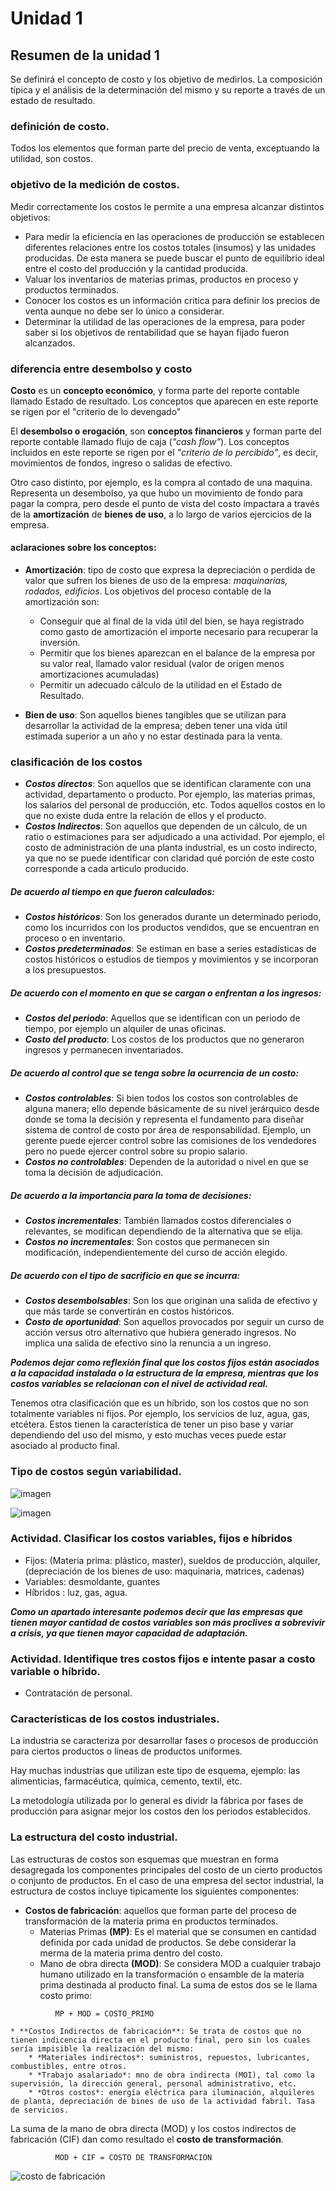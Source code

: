 # Unidad 1

## Resumen de la unidad 1

Se definirá el concepto de costo y los objetivo de medirlos. La composición 
 típica y el análisis de la determinación del mismo y su reporte a través de un 
 estado de resultado.

### definición de costo.

Todos los elementos que forman parte del precio de venta, exceptuando la utilidad,
son costos.

### objetivo de la medición de costos.



Medir correctamente los costos le permite a una empresa alcanzar distintos objetivos:

- Para medir la eficiencia en las operaciones de producción se establecen diferentes
relaciones entre los costos totales (insumos) y las unidades producidas. De esta manera
se puede buscar el punto de equilibrio ideal entre el costo del producción y la cantidad producida.
- Valuar los inventarios de materias primas, productos en proceso y productos terminados.
- Conocer los costos es un información critica para definir los precios de venta aunque no debe
ser lo único a considerar.
- Determinar la utilidad de las operaciones de la empresa, para poder saber si los objetivos de 
rentabilidad que se hayan fijado fueron alcanzados.

### diferencia entre desembolso y costo

**Costo** es un **concepto económico**, y forma parte del reporte contable llamado Estado de resultado.
Los conceptos que aparecen en este reporte se rigen por el "criterio de lo devengado"

El **desembolso o erogación**, son **conceptos financieros** y forman parte del reporte contable llamado
flujo de caja (*"cash flow"*). Los conceptos incluidos en este reporte se rigen por el *"criterio de lo percibido"*, es decir, movimientos de fondos, ingreso o salidas de efectivo.

Otro caso distinto, por ejemplo, es la compra al contado de una maquina. Representa un desembolso, ya que hubo
un movimiento de fondo para pagar la compra, pero desde el punto de vista del costo impactara a través de la **amortización** de **bienes de uso**, a lo largo de varios ejercicios de la empresa.

#### aclaraciones sobre los conceptos:
- **Amortización**: tipo de costo que expresa la depreciación o perdida de valor que sufren los bienes de uso de la empresa: *maquinarias, rodados, edificios*.
Los objetivos del proceso contable de la amortización son:
    - Conseguir que al final de la vida útil del bien, se haya registrado como gasto de amortización el importe necesario para recuperar la inversión.
    - Permitir que los bienes aparezcan en el balance de la empresa por su valor real, llamado valor residual (valor de origen menos amortizaciones acumuladas)
    - Permitir un adecuado cálculo de la utilidad en el Estado de Resultado.

- **Bien de uso**:  Son aquellos bienes tangibles que se utilizan para desarrollar la actividad de la empresa; deben tener una vida útil estimada superior a un año y no estar destinada para la venta.

### clasificación de los costos

- ***Costos directos***: Son aquellos que se identifican claramente con una actividad, departamento o producto. Por ejemplo, las materias primas, los salarios del personal de producción, etc. Todos aquellos costos en lo que no existe duda entre la relación de ellos y el producto.
- ***Costos Indirectos***: Son aquellos que dependen de un cálculo, de un ratio o estimaciones para ser adjudicado a una actividad. Por ejemplo, el costo de administración de una planta industrial, es un costo indirecto, ya que no se puede identificar con claridad qué porción  de este costo corresponde a cada articulo producido.

##### De acuerdo al tiempo en que fueron calculados:
- ***Costos históricos***: Son los generados durante un determinado periodo, como los incurridos con los productos vendidos, que se encuentran en proceso o en inventario.
- ***Costos predeterminados***: Se estiman en base a series estadísticas de costos históricos o estudios de tiempos y movimientos y se incorporan a los presupuestos.

##### De acuerdo con el momento en que se cargan o enfrentan a los ingresos:
- ***Costos del periodo***: Aquellos que se identifican con un periodo de tiempo, por ejemplo un alquiler de unas oficinas. 
- ***Costo del producto***: Los costos de los productos que no generaron ingresos y permanecen inventariados.

##### De acuerdo al control que se tenga sobre la ocurrencia de un costo:
- ***Costos controlables***: Si bien todos los costos son controlables de alguna manera; ello depende básicamente de su nivel jerárquico desde donde se toma la decisión y representa el fundamento para diseñar sistema de control de costo por área de responsabilidad. Ejemplo, un gerente puede ejercer control sobre las comisiones de los vendedores pero no puede ejercer control sobre su propio salario.
- ***Costos no controlables***: Dependen de la autoridad o nivel en que se toma la decisión de adjudicación.

##### De acuerdo a la importancia para la toma de decisiones:
- ***Costos incrementales***: También llamados costos diferenciales o relevantes, se modifican dependiendo de la alternativa que se elija.
- ***Costos no incrementales***: Son costos que permanecen sin modificación, independientemente del curso de acción elegido. 

##### De acuerdo con el tipo de sacrificio en que se incurra:
- ***Costos desembolsables***: Son los que originan una salida de efectivo y que más tarde se convertirán en costos históricos.
- ***Costo de oportunidad***: Son aquellos provocados por seguir un curso de acción versus otro alternativo que hubiera generado ingresos. No implica una salida de efectivo sino la renuncia a un ingreso.

***Podemos dejar como reflexión final que los costos fijos están asociados a la capacidad instalada o la estructura de la empresa, mientras que los costos variables se relacionan con el nivel de actividad real.***

Tenemos otra clasificación que es un híbrido, son los costos que no son totalmente variables ni fijos. Por ejemplo, los servicios de luz, agua, gas, etcétera. Estos tienen la característica de tener un piso base y variar dependiendo del uso del mismo, y esto muchas veces puede estar asociado al producto final.

### Tipo de costos según variabilidad.

![imagen](./images/tipos_de_costos.png)

![imagen](./images/tipos_de_costos_2.png)

### Actividad. Clasificar los costos variables, fijos e híbridos

- Fijos: (Materia prima: plástico, master), sueldos de producción, alquiler, (depreciación de los bienes de uso: maquinaria, matrices, cadenas)
- Variables: desmoldante, guantes
- Híbridos : luz, gas, agua.

***Como un apartado interesante podemos decir que las empresas que tienen mayor cantidad de costos variables son más proclives a sobrevivir a crisis, ya que tienen mayor capacidad de adaptación.***

### Actividad. Identifique tres costos fijos e intente pasar a costo variable o híbrido.

- Contratación de personal.

### Características de los costos industriales.

La industria se caracteriza por desarrollar fases o procesos de producción para ciertos productos o lineas de productos uniformes.

Hay muchas industrias que utilizan este tipo de esquema, ejemplo: las alimenticias, farmacéutica, química, cemento, textil, etc.

La metodología utilizada por lo general es dividr la fábrica por fases de producción para asignar mejor los costos den los periodos establecidos.

### La estructura del costo industrial.

Las estructuras de costos son esquemas que muestran en forma desagregada los componentes principales del costo de un cierto productos o conjunto de productos. En el caso de una empresa del sector industrial, la estructura de costos incluye tipicamente los siguientes componentes:

* **Costos de fabricación**: aquellos que forman parte del proceso de transformación de la materia prima en productos terminados.
    * Materias Primas **(MP)**: Es el material que se consumen en cantidad definida por cada unidad de productos. Se debe considerar la merma de la materia prima dentro del costo.
    * Mano de obra directa **(MOD)**: Se considera MOD a cualquier trabajo humano utilizado en la transformación o ensamble de la materia prima destinada al producto final. La suma de estos dos se le llama costo primo:
~~~
          MP + MOD = COSTO_PRIMO
~~~

    * **Costos Indirectos de fabricación**: Se trata de costos que no tienen indicencia directa en el producto final, pero sin los cuales sería impisible la realización del mismo:
        * *Materiales indirectos*: suministros, repuestos, lubricantes, combustibles, entre otros.
        * *Trabajo asalariado*: mno de obra indirecta (MOI), tal como la supervisión, la dirección general, personal administrativo, etc.
        * *Otros costos*: energía eléctrica para iluminación, alquileres de planta, depreciación de bines de uso de la actividad fabril. Tasa de servicios.

  La suma de la mano de obra directa (MOD) y los costos indirectos de fabricación (CIF) dan como resultado el **costo de transformación**.

~~~
          MOD + CIF = COSTO DE TRANSFORMACIÓN  
~~~

![costo de fabricación](./images/imagen4.png)


